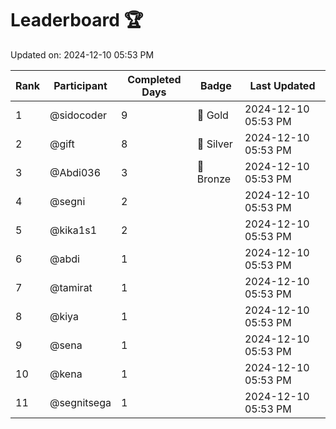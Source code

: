 # Leaderboard 🏆

Updated on: 2024-12-10 05:53 PM

| Rank | Participant       | Completed Days | Badge      | Last Updated         |
|------|-------------------|----------------|------------|----------------------|
| 1    | @sidocoder        | 9              | 🏅 Gold     | 2024-12-10 05:53 PM |
| 2    | @gift             | 8              | 🥈 Silver   | 2024-12-10 05:53 PM |
| 3    | @Abdi036          | 3              | 🥉 Bronze   | 2024-12-10 05:53 PM |
| 4    | @segni            | 2              |            | 2024-12-10 05:53 PM |
| 5    | @kika1s1          | 2              |            | 2024-12-10 05:53 PM |
| 6    | @abdi             | 1              |            | 2024-12-10 05:53 PM |
| 7    | @tamirat          | 1              |            | 2024-12-10 05:53 PM |
| 8    | @kiya             | 1              |            | 2024-12-10 05:53 PM |
| 9    | @sena             | 1              |            | 2024-12-10 05:53 PM |
| 10   | @kena             | 1              |            | 2024-12-10 05:53 PM |
| 11   | @segnitsega       | 1              |            | 2024-12-10 05:53 PM |
